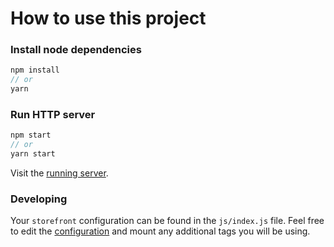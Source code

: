 # How to use this project

### Install node dependencies

```js
npm install
// or
yarn
```

### Run HTTP server

```js
npm start
// or
yarn start
```

Visit the [running server](http://localhost:8080).

### Developing

Your `storefront` configuration can be found in the `js/index.js` file. Feel free to edit the [configuration](https://docs.groupbyinc.com/documentation.html?e=storefront&b=searchandiser&topic=050_Overview/200_StorefrontConfiguration.md&cid=) and mount any additional tags you will be using.
